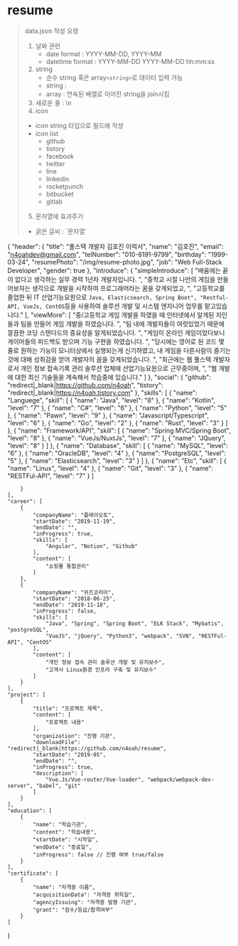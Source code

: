 # resume

>data.json 작성 요령
>1. 날짜 관련
>    - date format : YYYY-MM-DD, YYYY-MM
>    - datetime format : YYYY-MM-DD YYYY-MM-DD hh:mm:ss
>2. string
>    - 순수 string 혹은 array`<string>`로 데이터 입력 가능
>    - string : 
>    - array : 연속된 배열로 이어진 string을 join시킴
>3. 새로운 줄 : \n
>4. icon
>   - icon string 타입으로 필드에 작성
>   - icon list
>       - github
>       - tistory
>       - facebook
>       - twitter
>       - line
>       - linkedin
>       - rocketpunch
>       - bitbucket
>       - gitlab
>5. 문자열에 효과주기
>   - 굵은 글씨 : \`문자열\`

{
    "header": {
        "title": "풀스택 개발자 김호진 이력서",
        "name": "김호진",
        "email": "n4oahdev@gmail.com",
        "telNumber": "010-8191-9799",
        "birthday": "1999-03-24",
        "resumePhoto": "/img/resume-photo.jpg",
        "job": "Web Full-Stack Developer",
        "gender": true
    },
    "introduce": {
        "simpleIntroduce": [
            "배움에는 끝이 없다고 생각하는 실무 경력 1년차 개발자입니다. ",
            "중학교 시절 나만의 게임을 만들어보자는 생각으로 개발을 시작하여 프로그래머라는 꿈을 갖게되었고, ",
            "고등학교를 졸업한 뒤 IT 산업기능요원으로 `Java, Elasticsearch, Spring Boot",
            "Restful-API, VueJs, CentOS`등을 사용하여 솔루션 개발 및 시스템 엔지니어 업무를 맡고있습니다."
        ],
        "viewMore": [
            "중/고등학교 게임 개발을 하였을 때 인터넷에서 알게된 지인들과 팀을 만들어 게임 개발을 하였습니다. ",
            "팀 내에 개발자들이 여럿있었기 때문에 깔끔한 코딩 스탠다드의 중요성을 알게되었습니다. ",
            "게임이 온라인 게임이었다보니 게이머들의 피드백도 받으며 기능 구현을 하였습니다. ",
            "당시에는 영어로 된 코드 몇 줄로 원하는 기능이 모니터상에서 실행되는게 신기하였고, 내 게임을 다른사람이 즐기는것에 대해 성취감을 얻어 개발자의 꿈을 갖게되었습니다. ",
            "최근에는 웹 풀스택 개발자로서 개인 정보 접속기록 관리 솔루션 업체에 산업기능요원으로 근무중이며, ",
            "웹 개발에 대한 최신 기술들을 계속해서 학습중에 있습니다."
        ]
    },
    "social": {
        "github": "redirect|_blank|https://github.com/n4oah",
        "tistory": "redirect|_blank|https://n4oah.tistory.com"
    },
    "skills": [
        {
            "name": "Languege",
            "skill": [
                {
                    "name": "Java",
                    "level": "8"
                },
                {
                    "name": "Kotlin",
                    "level": "7"
                },
                {
                    "name": "C#",
                    "level": "6"
                },
                {
                    "name": "Python",
                    "level": "5"
                },
                {
                    "name": "Pawn",
                    "level": "9"
                },
                {
                    "name": "Javascript/Typescript",
                    "level": "6"
                },
                {
                    "name": "Go",
                    "level": "2"
                },
                {
                    "name": "Rust",
                    "level": "3"
                }
            ]
        },
        {
            "name": "Framework/API",
            "skill": [
                {
                    "name": "Spring MVC/Spring Boot",
                    "level": "8"
                },
                {
                    "name": "VueJs/NuxtJs",
                    "level": "7"
                },
                {
                    "name": "JQuery",
                    "level": "8"
                }
            ]
        },
        {
            "name": "Database",
            "skill": [
                {
                    "name": "MySQL",
                    "level": "6"
                },
                {
                    "name": "OracleDB",
                    "level": "4"
                },
                {
                    "name": "PostgreSQL",
                    "level": "5"
                },
                {
                    "name": "Elasticsearch",
                    "level": "3"
                }
            ]
        },
        {
            "name": "Etc",
            "skill": [
                {
                    "name": "Linux",
                    "level": "4"
                },
                {
                    "name": "Git",
                    "level": "3"
                },
                {
                    "name": "RESTFul-API",
                    "level": "7"
                }
            ]
                
        }
    ],
    "career": [
        {
            "companyName": "플레이오토",
            "startDate": "2019-11-19",
            "endDate": "",
            "inProgress": true,
            "skills": [
                "Angular", "Notion", "Github"
            ],
            "content": [
                "쇼핑몰 통합관리"
            ]
        },
        {
            "companyName": "위즈코리아",
            "startDate": "2018-06-25",
            "endDate": "2019-11-18",
            "inProgress": false,
            "skills": [
                "Java", "Spring", "Spring Boot", "ELK Stack", "Mybatis", "postgreSQL",
                "VueJS", "jQuery", "Python3", "webpack", "SVN", "RESTFul-API", "CentOS"
            ],
            "content": [
                "개인 정보 접속 관리 솔루션 개발 및 유지보수",
                "고객사 Linux환경 인프라 구축 및 유지보수"
            ]
        }
    ],
    "project": [
        {
            "title": "프로젝트 제목",
            "content": [
                "프로젝트 내용"
            ],
            "organization": "진행 기관",
            "downloadFile": "redirect|_blank|https://github.com/n4oah/resume",
            "startDate": "2019-05",
            "endDate": "",
            "inProgress": true,
            "description": [
                "Vue.Js/Vue-router/Vue-loader", "webpack/webpack-dev-server", "babel", "git"
            ]
        }
    ],
    "education": [
        {
            "name": "학습기관",
            "content": "학습내용",
            "startDate": "시작일",
            "endDate": "종료일",
            "inProgress": false // 진행 여부 true/false
        }
    ],
    "certificate": [
        {
            "name": "자격증 이름",
            "acquisitionData": "자격증 취득일",
            "agencyIssuing": "자격증 발행 기관",
            "grant": "점수/등급/합격여부"
        }
    ]
}

